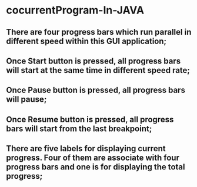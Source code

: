 # cocurrentProgram-In-JAVA

## There are four progress bars which run parallel in different speed within this GUI application;

## Once Start button is pressed, all progress bars will start at the same time in different speed rate;

## Once Pause button is pressed, all progress bars will pause;

## Once Resume button is pressed, all progress bars will start from the last breakpoint;

## There are five labels for displaying current progress. Four of them are associate with four progress bars and one is for displaying the total progress;

